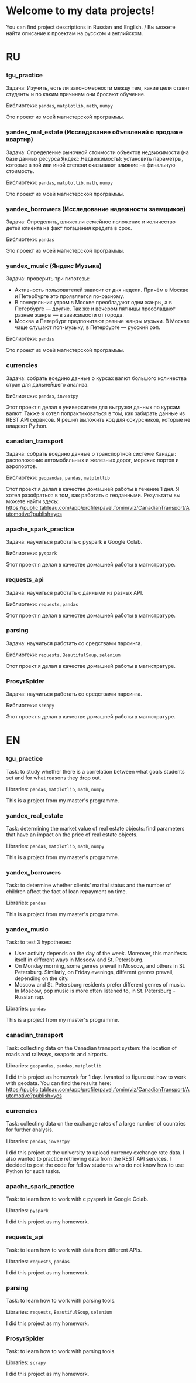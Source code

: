 # Welcome to my data projects!
You can find project descriptions in Russian and English. / Вы можете найти описание к проектам на русском и английском. 

# RU
### tgu_practice
Задача: Изучить, есть ли закономерности между тем, какие цели ставят студенты и по каким причинам они бросают обучение.

Библиотеки: `pandas`, `matplotlib`, `math`, `numpy`

Это проект из моей магистерской программы.

### yandex_real_estate (Исследование объявлений о продаже квартир)
Задача: Определение рыночной стоимости объектов недвижимости (на базе данных ресурса Яндекс.Недвижимость): установить параметры, которые в той или иной степени оказывают влияние на финальную стоимость. 

Библиотеки: `pandas`, `matplotlib`, `math`, `numpy`

Это проект из моей магистерской программы.

### yandex_borrowers (Исследование надежности заемщиков)
Задача: Определить, влияет ли семейное положение и количество детей клиента на факт погашения кредита в срок.

Библиотеки: `pandas`

Это проект из моей магистерской программы.

### yandex_music (Яндекс Музыка)
Задача: проверить три гипотезы:
- Активность пользователей зависит от дня недели. Причём в Москве и Петербурге это проявляется по-разному.
- В понедельник утром в Москве преобладают одни жанры, а в Петербурге — другие. Так же и вечером пятницы преобладают разные жанры — в зависимости от города.
- Москва и Петербург предпочитают разные жанры музыки. В Москве чаще слушают поп-музыку, в Петербурге — русский рэп.

Библиотеки: `pandas`

Это проект из моей магистерской программы.

### currencies
Задача: собрать воедино данные о курсах валют большого количества стран для дальнейшего анализа.

Библиотеки: `pandas`, `investpy`

Этот проект я делал в университете для выгрузки данных по курсам валют. Также я хотел попрактиковаться в том, как забирать данные из REST API сервисов. Я решил выложить код для сокурсников, которые не владеют Python.

### canadian_transport
Задача: собрать воедино данные о транспортной системе Канады: расположение автомобильных и железных дорог, морских портов и аэропортов.

Библиотеки: `geopandas`, `pandas`, `matplotlib`

Этот проект я делал в качестве домашней работы в течение 1 дня. Я хотел разобраться в том, как работать с геоданными. Результаты вы можете найти здесь: https://public.tableau.com/app/profile/pavel.fomin/viz/CanadianTransport/Automotive?publish=yes

### apache_spark_practice
Задача: научиться работать с pyspark в Google Colab.

Библиотеки: `pyspark`

Этот проект я делал в качестве домашней работы в магистратуре.

### requests_api
Задача: научиться работать с данными из разных API.

Библиотеки: `requests`, `pandas`

Этот проект я делал в качестве домашней работы в магистратуре.

### parsing
Задача: научиться работать со средствами парсинга.

Библиотеки: `requests`, `BeautifulSoup`, `selenium`

Этот проект я делал в качестве домашней работы в магистратуре.

### ProsyrSpider
Задача: научиться работать со средствами парсинга.

Библиотеки: `scrapy`

Этот проект я делал в качестве домашней работы в магистратуре.


# EN
### tgu_practice
Task: to study whether there is a correlation between what goals students set and for what reasons they drop out.

Libraries: `pandas`, `matplotlib`, `math`, `numpy`

This is a project from my master's programme.

### yandex_real_estate
Task: determining the market value of real estate objects: find parameters that have an impact on the price of real estate objects. 

Libraries: `pandas`, `matplotlib`, `math`, `numpy`

This is a project from my master's programme.

### yandex_borrowers 
Task: to determine whether clients' marital status and the number of children affect the fact of loan repayment on time.

Libraries: `pandas`

This is a project from my master's programme.

### yandex_music
Task: to test 3 hypotheses:
- User activity depends on the day of the week. Moreover, this manifests itself in different ways in Moscow and St. Petersburg.
- On Monday morning, some genres prevail in Moscow, and others in St. Petersburg. Similarly, on Friday evenings, different genres prevail, depending on the city.
- Moscow and St. Petersburg residents prefer different genres of music. In Moscow, pop music is more often listened to, in St. Petersburg - Russian rap.

Libraries: `pandas`

This is a project from my master's programme.

### canadian_transport
Task: collecting data on the Canadian transport system: the location of roads and railways, seaports and airports.

Libraries: `geopandas`, `pandas`, `matplotlib`

I did this project as homework for 1 day. I wanted to figure out how to work with geodata. You can find the results here: https://public.tableau.com/app/profile/pavel.fomin/viz/CanadianTransport/Automotive?publish=yes

### currencies
Task: collecting data on the exchange rates of a large number of countries for further analysis.

Libraries: `pandas`, `investpy`

I did this project at the university to upload currency exchange rate data. I also wanted to practice retrieving data from the REST API services. I decided to post the code for fellow students who do not know how to use Python for such tasks.

### apache_spark_practice
Task: to learn how to work with с pyspark in Google Colab.

Libraries: `pyspark`

I did this project as my homework.

### requests_api
Task: to learn how to work with data from different APIs.

Libraries: `requests`, `pandas`

I did this project as my homework.

### parsing
Task: to learn how to work with parsing tools.

Libraries: `requests`, `BeautifulSoup`, `selenium`

I did this project as my homework.

### ProsyrSpider
Task: to learn how to work with parsing tools.

Libraries: `scrapy`

I did this project as my homework.
